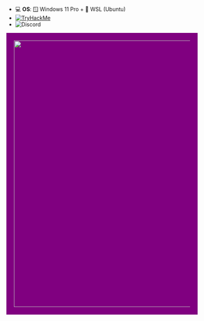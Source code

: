 - 💻 **OS**: 🪟 Windows 11 Pro + 🐧 WSL (Ubuntu)  
- [![TryHackMe](https://img.shields.io/badge/TryHackMe-ci3301-red?logo=tryhackme)](https://tryhackme.com/p/ci3301)  
- ![Discord](https://img.shields.io/badge/Discord-ci3301-5865F2?logo=discord&logoColor=white)

<p align="center" style="background-color: purple; padding: 20px;">
  <img src="https://media1.tenor.com/m/W__0KhNC-jYAAAAC/anime-sword.gif" width="700" />
</p>


